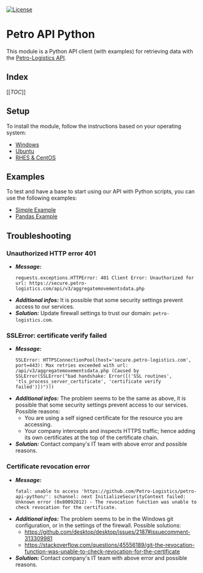 [![License](https://img.shields.io/github/license/petro-logistics/petro-api-python.svg)](LICENSE)

# Petro API Python
This module is a Python API client (with examples) for retrieving data with the [Petro-Logistics API](https://secure.petro-logistics.com/client/api).

## Index
[[_TOC_]]

## Setup
To install the module, follow the instructions based on your operating system:
- [Windows](instructions/windows.md)
- [Ubuntu](instructions/ubuntu.md)
- [RHES & CentOS](instructions/rhes_centos.md)

## Examples
To test and have a base to start using our API with Python scripts, you can use the following examples:
- [Simple Example](https://github.com/Petro-Logistics/petro-api-python/blob/master/examples/test_example.py)
- [Pandas Example](https://github.com/Petro-Logistics/petro-api-python/blob/master/examples/test_example_pandas.py)

## Troubleshooting
### Unauthorized HTTP error 401
- _**Message:**_
  ```
  requests.exceptions.HTTPError: 401 Client Error: Unauthorized for url: https://secure.petro-logistics.com/api/v3/aggregatemovementsdata.php
  ```
- _**Additional infos:**_ It is possible that some security settings prevent access to our services.
- _**Solution:**_ Update firewall settings to trust our domain: `petro-logistics.com`.

### SSLError: certificate verify failed
- _**Message:**_
  ```
  SSLError: HTTPSConnectionPool(host='secure.petro-logistics.com', port=443): Max retries exceeded with url: /api/v3/aggregatemovementsdata.php (Caused by SSLError(SSLError("bad handshake: Error([('SSL routines', 'tls_process_server_certificate', 'certificate verify failed')])")))
  ```
- _**Additional infos:**_ The problem seems to be the same as above, it is possible that some security settings prevent access to our services. Possible reasons:
  - You are using a self signed certificate for the resource you are accessing.
  - Your company intercepts and inspects HTTPS traffic; hence adding its own certificates at the top of the certificate chain.
- _**Solution:**_ Contact company's IT team with above error and possible reasons.

### Certificate revocation error
- _**Message:**_
  ```
  fatal: unable to access 'https://github.com/Petro-Logistics/petro-api-python/': schannel: next InitializeSecurityContext failed: Unknown error (0x80092012) - The revocation function was unable to check revocation for the certificate.
  ```
- _**Additional infos:**_ The problem seems to be in the Windows git configuration, or in the settings of the firewall. Possible solutions:
  - https://github.com/desktop/desktop/issues/2187#issuecomment-313309981
  - https://stackoverflow.com/questions/45556189/git-the-revocation-function-was-unable-to-check-revocation-for-the-certificate
- _**Solution:**_ Contact company's IT team with above error and possible reasons.
